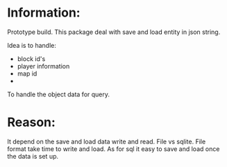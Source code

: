 # Information:
  Prototype build. This package deal with save and load entity in json string.


  Idea is to handle: 
 * block id's
 * player information
 * map id
 * 

  To handle the object data for query.

# Reason:
  It depend on the save and load data write and read. File vs sqlite. File format take time to write and load. As for sql it easy to save and load once the data is set up.
